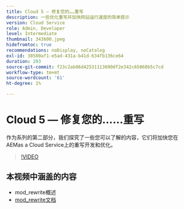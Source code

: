 ```yaml
---
title: Cloud 5 — 修复您的……重写
description: 一些优化重写并加快网站运行速度的简单提示
version: Cloud Service
role: Admin, Developer
level: Intermediate
thumbnail: 343600.jpeg
hidefromtoc: true
recommendations: noDisplay, noCatalog
exl-id: 38580af1-e5ad-431a-b41d-634fb136ce64
duration: 293
source-git-commit: f23c2ab86d42531113690df2e342c65060b5c7cd
workflow-type: tm+mt
source-wordcount: '61'
ht-degree: 1%

---
```


# Cloud 5 — 修复您的……重写

作为系列的第二部分，我们探究了一些您可以了解的内容，它们将加快您在AEMas a Cloud Service上的重写开发和优化。

>[!VIDEO](https://video.tv.adobe.com/v/343600?quality=12&learn=on)

## 本视频中涵盖的内容

+ mod_rewrite概述
+ [mod_rewrite文档](https://httpd.apache.org/docs/current/mod/mod_rewrite.html)
